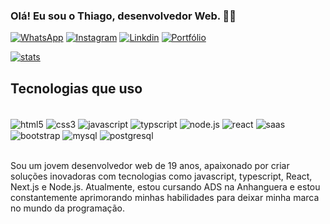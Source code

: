 ### Olá! Eu sou o Thiago, desenvolvedor Web. 👋🏽

[![WhatsApp](https://img.shields.io/badge/WhatsApp-25D366?style=for-the-badge&logo=whatsapp&logoColor=white)](https://wa.me/5562986251491?text=Ol%C3%A1%2C%20vim%20do%20GitHub!)
[![Instagram](https://img.shields.io/badge/Instagram-E4405F?style=for-the-badge&logo=instagram&logoColor=white)](https://www.instagram.com/thigasfella/?utm_source=qr&igsh=amlhZndvdzBid3pq)
[![Linkdin](https://img.shields.io/badge/LinkedIn-0077B5?style=for-the-badge&logo=linkedin&logoColor=white)](https://www.linkedin.com/in/thiago-lopes-de-souza-a34930301/)
[![Portfólio](https://img.shields.io/badge/website-000000?style=for-the-badge&logo=About.me&logoColor=white)](https://thigas-portfolio.vercel.app)

[![stats](https://github-stats-alpha.vercel.app/api?username=thigasfella&cc=000&tc=fff&ic=fff&bc=000 "stats")](https://github-stats-alpha.vercel.app/api?username=thigasfella&cc=000&tc=fff&ic=fff&bc=000 "stats")

## Tecnologias que uso
<div style="display: inline_block"><br/>
  <img align="center" alt="html5" src="https://img.shields.io/badge/HTML5-E34F26?style=for-the-badge&logo=html5&logoColor=white"/>
  <img align="center" alt="css3" src="https://img.shields.io/badge/CSS3-1572B6?style=for-the-badge&logo=css3&logoColor=white"/>
  <img align="center" alt="javascript" src="https://img.shields.io/badge/JavaScript-F7DF1E?style=for-the-badge&logo=javascript&logoColor=black"/>
  <img align="center" alt="typscript" src="https://img.shields.io/badge/TypeScript-007ACC?style=for-the-badge&logo=typescript&logoColor=white"/>
  <img align="center" alt="node.js" src="https://img.shields.io/badge/Node.js-43853D?style=for-the-badge&logo=node.js&logoColor=white"/>
  <img align="center" alt="react" src="https://img.shields.io/badge/React-20232A?style=for-the-badge&logo=react&logoColor=61DAFB"/>
  <img align="center" alt="saas" src="https://img.shields.io/badge/Sass-CC6699?style=for-the-badge&logo=sass&logoColor=white"/>
  <img align="center" alt="bootstrap" src="https://img.shields.io/badge/Bootstrap-563D7C?style=for-the-badge&logo=bootstrap&logoColor=white"/>
  <img align="center" alt="mysql" src="https://img.shields.io/badge/MySQL-00000F?style=for-the-badge&logo=mysql&logoColor=white"/>
  <img align="center" alt="postgresql" src="https://img.shields.io/badge/PostgreSQL-316192?style=for-the-badge&logo=postgresql&logoColor=white"/>
</div><br/>

Sou um jovem desenvolvedor web de 19 anos, apaixonado por criar soluções inovadoras com tecnologias como javascript, typescript, React, Next.js e Node.js. Atualmente, estou cursando ADS na Anhanguera e estou constantemente aprimorando minhas habilidades para deixar minha marca no mundo da programação.



